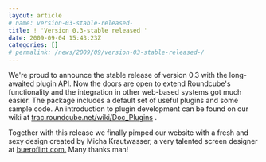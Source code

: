 ```yaml
---
layout: article
# name: version-03-stable-released-
title: ! 'Version 0.3-stable released '
date: 2009-09-04 15:43:23Z
categories: []
# permalink: /news/2009/09/version-03-stable-released-/
---
```

We're proud to announce the stable release of version 0.3 with the long-awaited plugin API. Now the doors are open to extend Roundcube's functionality and the integration in other web-based systems got much easier. The package includes a default set of useful plugins and some sample code. An introduction to plugin development can be found on our wiki at [trac.roundcube.net/wiki/Doc_Plugins](http://trac.roundcube.net/wiki/Doc_Plugins) .

Together with this release we finally pimped our website with a fresh and sexy design created by Micha Krautwasser, a very talented screen designer at [bueroflint.com.](http://bueroflint.com.) Many thanks man!

